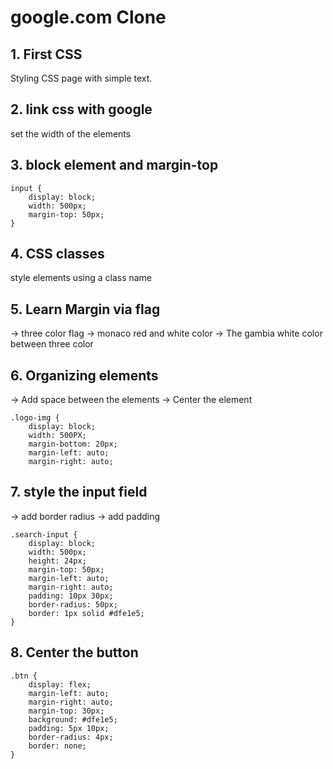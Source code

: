 # google.com Clone

## 1. First CSS

Styling CSS page with simple text.

## 2. link css with google

set the width of the elements

## 3. block element and margin-top

```
input {
    display: block;
    width: 500px;
    margin-top: 50px;
}

```

## 4. CSS classes

style elements using a class name

## 5. Learn Margin via flag

-> three color flag
-> monaco red and white color
-> The gambia white color between three color

## 6. Organizing elements

-> Add space between the elements
-> Center the element

```
.logo-img {
    display: block;
    width: 500PX;
    margin-bottom: 20px;
    margin-left: auto;
    margin-right: auto;
```

## 7. style the input field

-> add border radius
-> add padding

```
.search-input {
    display: block;
    width: 500px;
    height: 24px;
    margin-top: 50px;
    margin-left: auto;
    margin-right: auto;
    padding: 10px 30px;
    border-radius: 50px;
    border: 1px solid #dfe1e5;
}

```

## 8. Center the button

```
.btn {
    display: flex;
    margin-left: auto;
    margin-right: auto;
    margin-top: 30px;
    background: #dfe1e5;
    padding: 5px 10px;
    border-radius: 4px;
    border: none;
}

```
